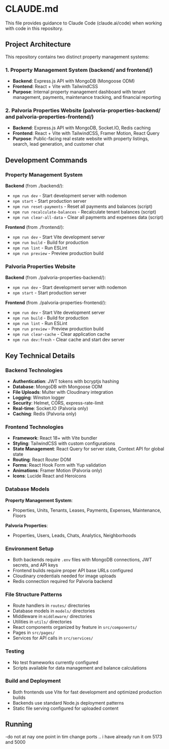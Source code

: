 # CLAUDE.md

This file provides guidance to Claude Code (claude.ai/code) when working with code in this repository.

## Project Architecture

This repository contains two distinct property management systems:

### 1. Property Management System (backend/ and frontend/)
- **Backend**: Express.js API with MongoDB (Mongoose ODM)
- **Frontend**: React + Vite with TailwindCSS
- **Purpose**: Internal property management dashboard with tenant management, payments, maintenance tracking, and financial reporting

### 2. Palvoria Properties Website (palvoria-properties-backend/ and palvoria-properties-frontend/)
- **Backend**: Express.js API with MongoDB, Socket.IO, Redis caching
- **Frontend**: React + Vite with TailwindCSS, Framer Motion, React Query
- **Purpose**: Public-facing real estate website with property listings, search, lead generation, and customer chat

## Development Commands

### Property Management System
**Backend** (from ./backend/):
- `npm run dev` - Start development server with nodemon
- `npm start` - Start production server
- `npm run reset-payments` - Reset all payments and balances (script)
- `npm run recalculate-balances` - Recalculate tenant balances (script)
- `npm run clear-all-data` - Clear all payments and expenses data (script)

**Frontend** (from ./frontend/):
- `npm run dev` - Start Vite development server
- `npm run build` - Build for production
- `npm run lint` - Run ESLint
- `npm run preview` - Preview production build

### Palvoria Properties Website
**Backend** (from ./palvoria-properties-backend/):
- `npm run dev` - Start development server with nodemon
- `npm start` - Start production server

**Frontend** (from ./palvoria-properties-frontend/):
- `npm run dev` - Start Vite development server
- `npm run build` - Build for production
- `npm run lint` - Run ESLint
- `npm run preview` - Preview production build
- `npm run clear-cache` - Clear application cache
- `npm run dev:fresh` - Clear cache and start dev server

## Key Technical Details

### Backend Technologies
- **Authentication**: JWT tokens with bcryptjs hashing
- **Database**: MongoDB with Mongoose ODM
- **File Uploads**: Multer with Cloudinary integration
- **Logging**: Winston logger
- **Security**: Helmet, CORS, express-rate-limit
- **Real-time**: Socket.IO (Palvoria only)
- **Caching**: Redis (Palvoria only)

### Frontend Technologies
- **Framework**: React 18+ with Vite bundler
- **Styling**: TailwindCSS with custom configurations
- **State Management**: React Query for server state, Context API for global state
- **Routing**: React Router DOM
- **Forms**: React Hook Form with Yup validation
- **Animations**: Framer Motion (Palvoria only)
- **Icons**: Lucide React and Heroicons

### Database Models
**Property Management System**:
- Properties, Units, Tenants, Leases, Payments, Expenses, Maintenance, Floors

**Palvoria Properties**:
- Properties, Users, Leads, Chats, Analytics, Neighborhoods

### Environment Setup
- Both backends require `.env` files with MongoDB connections, JWT secrets, and API keys
- Frontend builds require proper API base URLs configured
- Cloudinary credentials needed for image uploads
- Redis connection required for Palvoria backend

### File Structure Patterns
- Route handlers in `routes/` directories
- Database models in `models/` directories  
- Middleware in `middleware/` directories
- Utilities in `utils/` directories
- React components organized by feature in `src/components/`
- Pages in `src/pages/`
- Services for API calls in `src/services/`

### Testing
- No test frameworks currently configured
- Scripts available for data management and balance calculations

### Build and Deployment
- Both frontends use Vite for fast development and optimized production builds
- Backends use standard Node.js deployment patterns
- Static file serving configured for uploaded content

## Running
-do not at nay one point in tim change ports .. i have already run it om 5173 and 5000